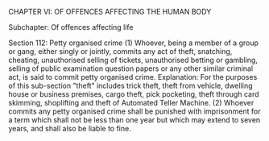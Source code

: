 CHAPTER VI: OF OFFENCES AFFECTING THE HUMAN BODY

Subchapter: Of offences affecting life

Section 112: Petty organised crime
(1) Whoever, being a member of a group or gang, either singly or jointly, commits any act of theft, snatching, cheating, unauthorised selling of tickets, unauthorised betting or gambling, selling of public examination question papers or any other similar criminal act, is said to commit petty organised crime.
Explanation: For the purposes of this sub-section "theft" includes trick theft, theft from vehicle, dwelling house or business premises, cargo theft, pick pocketing, theft through card skimming, shoplifting and theft of Automated Teller Machine. (2) Whoever commits any petty organised crime shall be punished with imprisonment for a term which shall not be less than one year but which may extend to seven years, and shall also be liable to fine.



